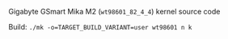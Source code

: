 Gigabyte GSmart Mika M2 (`wt98601_82_4_4`) kernel source code

Build: `./mk -o=TARGET_BUILD_VARIANT=user wt98601 n k`
